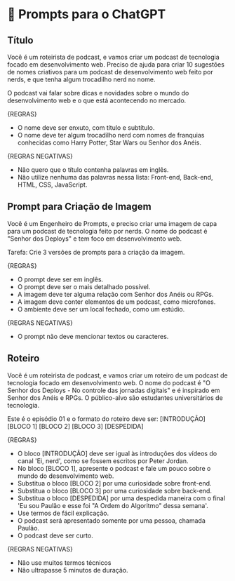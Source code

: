 # 🧠 Prompts para o ChatGPT

## Título

Você é um roteirista de podcast, e vamos criar um podcast de tecnologia focado em desenvolvimento web. Preciso de ajuda para criar 10 sugestões de nomes criativos para um podcast de desenvolvimento web feito por nerds, e que tenha algum trocadilho nerd no nome.

O podcast vai falar sobre dicas e novidades sobre o mundo do desenvolvimento web e o que está acontecendo no mercado.

{REGRAS}

- O nome deve ser enxuto, com título e subtítulo.
- O nome deve ter algum trocadilho nerd com nomes de franquias conhecidas como Harry Potter, Star Wars ou Senhor dos Anéis.

{REGRAS NEGATIVAS}

- Não quero que o título contenha palavras em inglês.
- Não utilize nenhuma das palavras nessa lista: Front-end, Back-end, HTML, CSS, JavaScript.


## Prompt para Criação de Imagem

Você é um Engenheiro de Prompts, e preciso criar uma imagem de capa para um podcast de tecnologia feito por nerds. O nome do podcast é "Senhor dos Deploys" e tem foco em desenvolvimento web.

Tarefa: Crie 3 versões de prompts para a criação da imagem.

{REGRAS}

- O prompt deve ser em inglês.
- O prompt deve ser o mais detalhado possível.
- A imagem deve ter alguma relação com Senhor dos Anéis ou RPGs.
- A imagem deve conter elementos de um podcast, como microfones.
- O ambiente deve ser um local fechado, como um estúdio.

{REGRAS NEGATIVAS}

- O prompt não deve mencionar textos ou caracteres.

## Roteiro

Você é um roteirista de podcast, e vamos criar um roteiro de um podcast de tecnologia focado em desenvolvimento web. O nome do podcast é "O Senhor dos Deploys - No controle das jornadas digitais" e é inspirado em Senhor dos Anéis e RPGs. O público-alvo são estudantes universitários de tecnologia.

Este é o episódio 01 e o formato do roteiro deve ser:
[INTRODUÇÃO]
[BLOCO 1]
[BLOCO 2]
[BLOCO 3]
[DESPEDIDA]

{REGRAS}

- O bloco [INTRODUÇÃO] deve ser igual às introduções dos vídeos do canal 'Ei, nerd', como se fossem escritos por Peter Jordan.
- No bloco [BLOCO 1], apresente o podcast e fale um pouco sobre o mundo do desenvolvimento web.
- Substitua o bloco [BLOCO 2] por uma curiosidade sobre front-end.
- Substitua o bloco [BLOCO 3] por uma curiosidade sobre back-end.
- Substitua o bloco [DESPEDIDA] por uma despedida maneira com o final 'Eu sou Paulão e esse foi "A Ordem do Algoritmo" dessa semana'.
- Use termos de fácil explicação.
- O podcast será apresentado somente por uma pessoa, chamada Paulão.
- O podcast deve ser curto.

{REGRAS NEGATIVAS}

- Não use muitos termos técnicos
- Não ultrapasse 5 minutos de duração.
